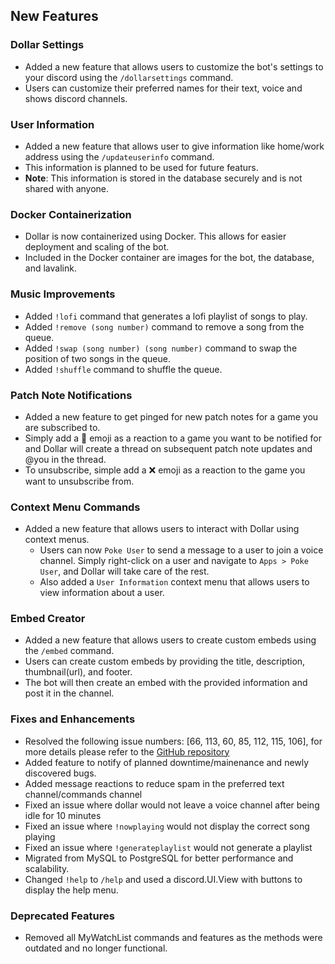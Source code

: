 ## New Features

### Dollar Settings

- Added a new feature that allows users to customize the bot's settings to your discord using the `/dollarsettings` command.
- Users can customize their preferred names for their text, voice and shows discord channels.

### User Information
- Added a new feature that allows user to give information like home/work address using the `/updateuserinfo` command.
- This information is planned to be used for future featurs.
- **Note**: This information is stored in the database securely and is not shared with anyone.

### Docker Containerization

- Dollar is now containerized using Docker. This allows for easier deployment and scaling of the bot.
- Included in the Docker container are images for the bot, the database, and lavalink.

### Music Improvements
- Added `!lofi` command that generates a lofi playlist of songs to play.
- Added `!remove (song number)` command to remove a song from the queue.
- Added `!swap (song number) (song number)` command to swap the position of two songs in the queue.
- Added `!shuffle` command to shuffle the queue.

### Patch Note Notifications

- Added a new feature to get pinged for new patch notes for a game you are subscribed to.
- Simply add a 🔔 emoji as a reaction to a game you want to be notified for and Dollar will create a thread on subsequent patch note updates and @you in the thread.
- To unsubscribe, simple add a ❌ emoji as a reaction to the game you want to unsubscribe from.

### Context Menu Commands
- Added a new feature that allows users to interact with Dollar using context menus.
  - Users can now `Poke User` to send a message to a user to join a voice channel. Simply right-click on a user and navigate to `Apps > Poke User`, and Dollar will take care of the rest.
  - Also added a `User Information` context menu that allows users to view information about a user.

### Embed Creator

- Added a new feature that allows users to create custom embeds using the `/embed` command.
- Users can create custom embeds by providing the title, description, thumbnail(url), and footer.
- The bot will then create an embed with the provided information and post it in the channel.

### Fixes and Enhancements
- Resolved the following issue numbers: [66, 113, 60, 85, 112, 115, 106], for more details please refer to the [GitHub repository](https://github.com/aaronrai24/DollarDiscordBot/issues/)
- Added feature to notify of planned downtime/mainenance and newly discovered bugs. 
- Added message reactions to reduce spam in the preferred text channel/commands channel
- Fixed an issue where dollar would not leave a voice channel after being idle for 10 minutes
- Fixed an issue where `!nowplaying` would not display the correct song playing
- Fixed an issue where `!generateplaylist` would not generate a playlist
- Migrated from MySQL to PostgreSQL for better performance and scalability.
- Changed `!help` to `/help` and used a discord.UI.View with buttons to display the help menu.

### Deprecated Features

- Removed all MyWatchList commands and features as the methods were outdated and no longer functional.
